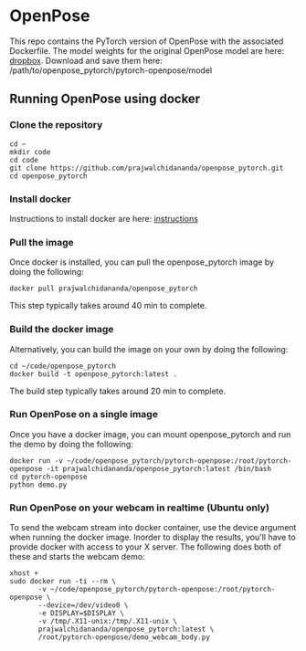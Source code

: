# OpenPose
This repo contains the PyTorch version of OpenPose with the associated Dockerfile. The model weights for the original OpenPose model are here: [dropbox](https://www.dropbox.com/sh/7xbup2qsn7vvjxo/AABWFksdlgOMXR_r5v3RwKRYa?dl=0). Download and save them here:  /path/to/openpose_pytorch/pytorch-openpose/model

## Running OpenPose using docker

### Clone the repository
```
cd ~
mkdir code
cd code
git clone https://github.com/prajwalchidananda/openpose_pytorch.git
cd openpose_pytorch
```

### Install docker
Instructions to install docker are here:
[instructions](https://docs.docker.com/install/linux/docker-ce/ubuntu/)

### Pull the image
Once docker is installed, you can pull the openpose_pytorch image by doing the following:
```
docker pull prajwalchidananda/openpose_pytorch
```
This step typically takes around 40 min to complete.

### Build the docker image
Alternatively, you can build the image on your own by doing the following:
```
cd ~/code/openpose_pytorch
docker build -t openpose_pytorch:latest .
```
The build step typically takes around 20 min to complete.

### Run OpenPose on a single image
Once you have a docker image, you can mount openpose_pytorch and run the demo by doing the following:
```
docker run -v ~/code/openpose_pytorch/pytorch-openpose:/root/pytorch-openpose -it prajwalchidananda/openpose_pytorch:latest /bin/bash
cd pytorch-openpose
python demo.py
```

### Run OpenPose on your webcam in realtime (Ubuntu only)
To send the webcam stream into docker container, use the device argument when running the docker image. Inorder to display the results, you'll have to provide docker with access to your X server. The following does both of these and starts the webcam demo:
```
xhost +
sudo docker run -ti --rm \
       -v ~/code/openpose_pytorch/pytorch-openpose:/root/pytorch-openpose \
       --device=/dev/video0 \
       -e DISPLAY=$DISPLAY \
       -v /tmp/.X11-unix:/tmp/.X11-unix \
       prajwalchidananda/openpose_pytorch:latest \
       /root/pytorch-openpose/demo_webcam_body.py
```
